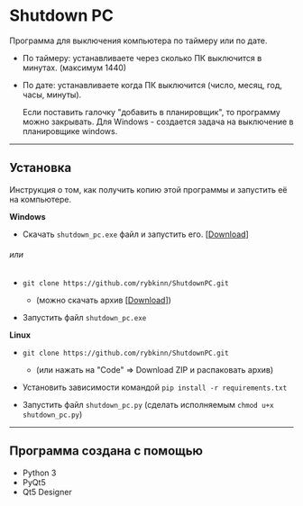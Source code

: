 # Shutdown PC
Программа для выключения компьютера по таймеру или по дате. 
* По таймеру: устанавливаете через сколько ПК выключится в минутах. (максимум 1440)
* По дате: устанавливаете когда ПК выключится (число, месяц, год, часы, минуты).
  

  Если поставить галочку "добавить в планировщик", то программу можно закрывать. 
  Для Windows - создается задача на выключение в планировщике windows.

___

## Установка
Инструкция о том, как получить копию этой программы и запустить её на компьютере. 

**Windows**

- Скачать `shutdown_pc.exe` файл и запустить его. \[[Download](https://github.com/rybkinn/ShutdownPC/raw/master/shutdown_pc.exe "shutdown_pc.exe")\]
###### или  
- `git clone https://github.com/rybkinn/ShutdownPC.git`
  - (можно скачать архив \[[Download](https://github.com/rybkinn/ShutdownPC/archive/master.zip "ShutdownPC-master.zip")\])

- Запустить файл `shutdown_pc.exe`

**Linux**

- `git clone https://github.com/rybkinn/ShutdownPC.git`
  - (или нажать на "Code" => Download ZIP и распаковать архив)

- Установить зависимости командой `pip install -r requirements.txt`
- Запустить файл `shutdown_pc.py` (сделать исполняемым `chmod u+x shutdown_pc.py`)
___

## Программа создана с помощью

- Python 3
- PyQt5
- Qt5 Designer